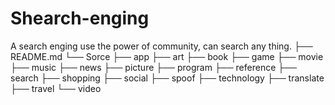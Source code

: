 # Shearch-enging
A search enging use the power of community, can search any thing.
├── README.md
└── Sorce
    ├── app
    ├── art
    ├── book
    ├── game
    ├── movie
    ├── music
    ├── news
    ├── picture
    ├── program
    ├── reference
    ├── search
    ├── shopping
    ├── social
    ├── spoof
    ├── technology
    ├── translate
    ├── travel
    └── video
